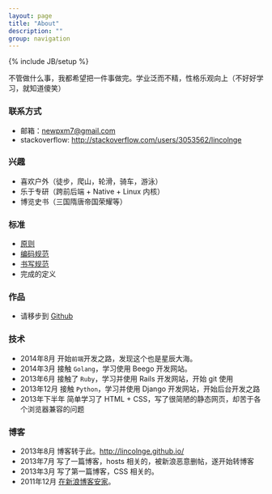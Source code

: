```yaml
---
layout: page
title: "About"
description: ""
group: navigation
---
```

{% include JB/setup %}

不管做什么事，我都希望把一件事做完。学业泛而不精，性格乐观向上（不好好学习，就知道傻笑）

### 联系方式

- 邮箱：[newpxm7@gmail.com](mailto:newpxm7@gmail.com)
- stackoverflow: <http://stackoverflow.com/users/3053562/lincolnge>

### 兴趣

- 喜欢户外（徒步，爬山，轮滑，骑车，游泳）
- 乐于专研（跨前后端 + Native + Linux 内核）
- 博览史书（三国隋唐帝国荣耀等）

### 标准

- [原则](science/2016/04/24/principle.html)
- [编码规范](programming/2015/09/16/style-guide.html)
- [书写规范](science/2016/05/21/copywriting-style-guid.html)
- 完成的定义

### 作品

- 请移步到 [Github](https://github.com/lincolnge)

### 技术

- 2014年8月 开始`前端`开发之路，发现这个也是星辰大海。
- 2014年3月 接触 `Golang`，学习使用 Beego 开发网站。
- 2013年6月 接触了 `Ruby`，学习并使用 Rails 开发网站，开始 git 使用
- 2013年12月 接触 `Python`，学习并使用 Django 开发网站，开始后台开发之路
- 2013年下半年 简单学习了 HTML + CSS，写了很简陋的静态网页，却苦于各个浏览器兼容的问题

### 博客

- 2013年8月 博客转于此。<http://lincolnge.github.io/>
- 2013年7月 写了一篇博客，hosts 相关的，被新浪恶意删帖，遂开始转博客
- 2013年3月 写了第一篇博客，CSS 相关的。
- 2011年12月 [在新浪博客安家](http://blog.sina.com.cn/s/blog_626a2e8d0100ydrr.html)。
